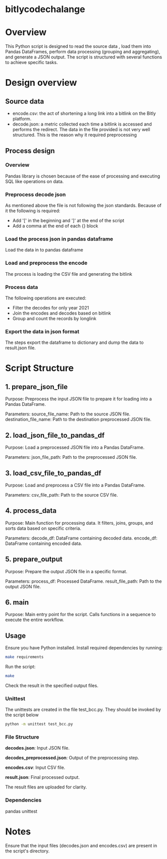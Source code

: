 # bitlycodechalange

# Overview

This Python script is designed to read the source data , load them into Pandas DataFrames, perform data processing (grouping and aggregating), and generate a JSON output. The script is structured with several functions to achieve specific tasks.

# Design overview

## Source data
* encode.csv: the act of shortening a long link into a bitlink on the Bitly platform.
* decode.json: a metric collected each time a bitlink is accessed and performs the redirect. The data in the file provided is not very well structured. This is the reason why it required preprocessing

## Process design

### Overview
Pandas library is chosen because of the ease of processing and executing SQL like operations on data.

### Preprocess decode json
As mentioned above the file is not following the json standards. Because of it the following is required:
* Add '[' in the beginning and ']' at the end of the script
* Add a comma at the end of each {} block 

### Load the process json in pandas dataframe
Load the data in to pandas dataframe

### Load and preprocess the encode
The process is loading the CSV file and generating the bitlink

### Process data
The following operations are executed:
* Filter the decodes for only year 2021
* Join the encodes and decodes based on bitlink
* Group and count the records by longlink

### Export the data in json format
The steps export the dataframe to dictionary and dump the data to result.json file.



# Script Structure

## 1. prepare_json_file
Purpose: Preprocess the input JSON file to prepare it for loading into a Pandas DataFrame.

Parameters:
source_file_name: Path to the source JSON file.
destination_file_name: Path to the destination preprocessed JSON file.
## 2. load_json_file_to_pandas_df
Purpose: Load a preprocessed JSON file into a Pandas DataFrame.

Parameters:
json_file_path: Path to the preprocessed JSON file.
## 3. load_csv_file_to_pandas_df
Purpose: Load and preprocess a CSV file into a Pandas DataFrame.

Parameters:
csv_file_path: Path to the source CSV file.
## 4. process_data
Purpose: Main function for processing data. It filters, joins, groups, and sorts data based on specific criteria.

Parameters:
decode_df: DataFrame containing decoded data.
encode_df: DataFrame containing encoded data.
## 5. prepare_output
Purpose: Prepare the output JSON file in a specific format.

Parameters:
process_df: Processed DataFrame.
result_file_path: Path to the output JSON file.
## 6. main
Purpose: Main entry point for the script. Calls functions in a sequence to execute the entire workflow.

## Usage

Ensure you have Python installed.
Install required dependencies by running:
```bash
make requirements
```

Run the script:
```bash
make
```

Check the result in the specified output files.

### Unittest

The unittests are created in the file test_bcc.py. They should be invoked by the script below

```bash
python -m unittest test_bcc.py
```

### File Structure
<strong>decodes.json</strong>: Input JSON file.

<strong>decodes_preprocessed.json</strong>: Output of the preprocessing step.

<strong>encodes.csv</strong>: Input CSV file.

<strong>result.json</strong>: Final processed output.

The result files are uploaded for clarity.

### Dependencies

pandas
unittest


# Notes

Ensure that the input files (decodes.json and encodes.csv) are present in the script's directory.
